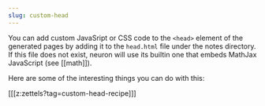 ```yaml
---
slug: custom-head
---
```


You can add custom JavaSript or CSS code to the `<head>` element of the generated pages by adding it to the `head.html` file under the notes directory. If this file does not exist, neuron will use its builtin one that embeds MathJax JavaScript (see [[math]]).

Here are some of the interesting things you can do with this:

[[[z:zettels?tag=custom-head-recipe]]]